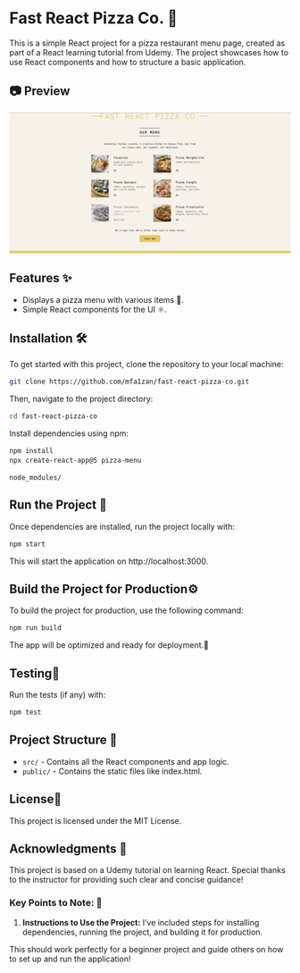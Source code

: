 # Fast React Pizza Co. 🍕

This is a simple React project for a pizza restaurant menu page, created as part of a React learning tutorial from Udemy. The project showcases how to use React components and how to structure a basic application.

## 📷 Preview

![Pizza Menu Screenshot](./assets/Web%20Page.png)

## Features ✨

- Displays a pizza menu with various items 🍕.
- Simple React components for the UI ⚛️.

## Installation 🛠️

To get started with this project, clone the repository to your local machine:

```bash
git clone https://github.com/mfa1zan/fast-react-pizza-co.git
```

Then, navigate to the project directory:

```bash
cd fast-react-pizza-co
```

Install dependencies using npm:

```bash
npm install
npx create-react-app@5 pizza-menu
```


```
node_modules/
```

## Run the Project 🚀
Once dependencies are installed, run the project locally with:

```bash
npm start
```

This will start the application on http://localhost:3000.

## Build the Project for Production⚙️
To build the project for production, use the following command:

```bash
npm run build
```

The app will be optimized and ready for deployment.🔧

## Testing🧪
Run the tests (if any) with:

```bash
npm test
```

## Project Structure 📂

- `src/` - Contains all the React components and app logic.
- `public/` - Contains the static files like index.html.

## License📝
This project is licensed under the MIT License.

## Acknowledgments 🙏
This project is based on a Udemy tutorial on learning React. Special thanks to the instructor for providing such clear and concise guidance!

### Key Points to Note: 📌
1. **Instructions to Use the Project:** I’ve included steps for installing dependencies, running the project, and building it for production.

This should work perfectly for a beginner project and guide others on how to set up and run the application!
